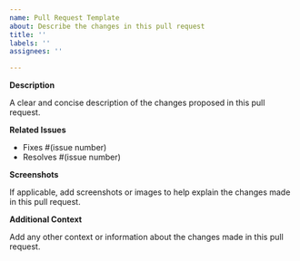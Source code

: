 ```yaml
---
name: Pull Request Template
about: Describe the changes in this pull request
title: ''
labels: ''
assignees: ''

---
```


**Description**

A clear and concise description of the changes proposed in this pull request.

**Related Issues**

- Fixes #(issue number)
- Resolves #(issue number)

**Screenshots**

If applicable, add screenshots or images to help explain the changes made in this pull request.

**Additional Context**

Add any other context or information about the changes made in this pull request.